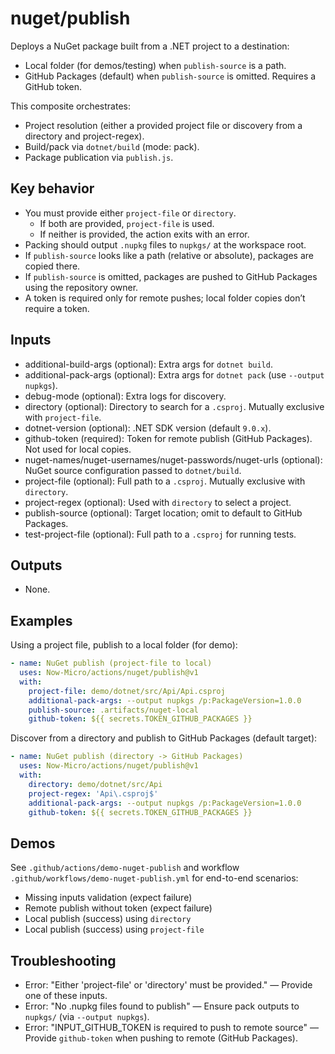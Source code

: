 # nuget/publish

Deploys a NuGet package built from a .NET project to a destination:
- Local folder (for demos/testing) when `publish-source` is a path.
- GitHub Packages (default) when `publish-source` is omitted. Requires a GitHub token.

This composite orchestrates:
- Project resolution (either a provided project file or discovery from a directory and project-regex).
- Build/pack via `dotnet/build` (mode: pack).
- Package publication via `publish.js`.

## Key behavior
- You must provide either `project-file` or `directory`.
  - If both are provided, `project-file` is used.
  - If neither is provided, the action exits with an error.
- Packing should output `.nupkg` files to `nupkgs/` at the workspace root.
- If `publish-source` looks like a path (relative or absolute), packages are copied there.
- If `publish-source` is omitted, packages are pushed to GitHub Packages using the repository owner.
- A token is required only for remote pushes; local folder copies don’t require a token.

## Inputs
- additional-build-args (optional): Extra args for `dotnet build`.
- additional-pack-args (optional): Extra args for `dotnet pack` (use `--output nupkgs`).
- debug-mode (optional): Extra logs for discovery.
- directory (optional): Directory to search for a `.csproj`. Mutually exclusive with `project-file`.
- dotnet-version (optional): .NET SDK version (default `9.0.x`).
- github-token (required): Token for remote publish (GitHub Packages). Not used for local copies.
- nuget-names/nuget-usernames/nuget-passwords/nuget-urls (optional): NuGet source configuration passed to `dotnet/build`.
- project-file (optional): Full path to a `.csproj`. Mutually exclusive with `directory`.
- project-regex (optional): Used with `directory` to select a project.
- publish-source (optional): Target location; omit to default to GitHub Packages.
- test-project-file (optional): Full path to a `.csproj` for running tests. 

## Outputs
- None.

## Examples

Using a project file, publish to a local folder (for demo):

```yaml
- name: NuGet publish (project-file to local)
  uses: Now-Micro/actions/nuget/publish@v1
  with:
    project-file: demo/dotnet/src/Api/Api.csproj
    additional-pack-args: --output nupkgs /p:PackageVersion=1.0.0
    publish-source: .artifacts/nuget-local
    github-token: ${{ secrets.TOKEN_GITHUB_PACKAGES }}
```

Discover from a directory and publish to GitHub Packages (default target):

```yaml
- name: NuGet publish (directory -> GitHub Packages)
  uses: Now-Micro/actions/nuget/publish@v1
  with:
    directory: demo/dotnet/src/Api
    project-regex: 'Api\.csproj$'
    additional-pack-args: --output nupkgs /p:PackageVersion=1.0.0
    github-token: ${{ secrets.TOKEN_GITHUB_PACKAGES }}
```

## Demos
See `.github/actions/demo-nuget-publish` and workflow `.github/workflows/demo-nuget-publish.yml` for end-to-end scenarios:
- Missing inputs validation (expect failure)
- Remote publish without token (expect failure)
- Local publish (success) using `directory`
- Local publish (success) using `project-file`

## Troubleshooting
- Error: "Either 'project-file' or 'directory' must be provided." — Provide one of these inputs.
- Error: "No .nupkg files found to publish" — Ensure pack outputs to `nupkgs/` (via `--output nupkgs`).
- Error: "INPUT_GITHUB_TOKEN is required to push to remote source" — Provide `github-token` when pushing to remote (GitHub Packages).
